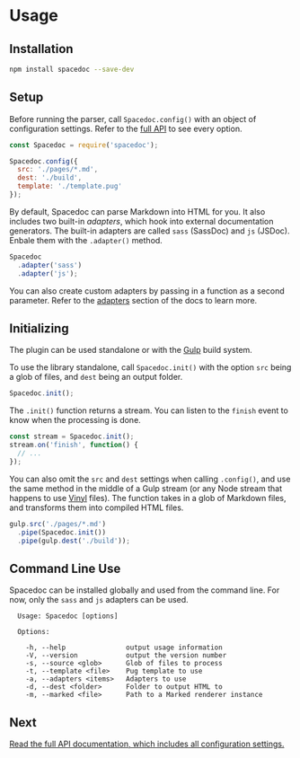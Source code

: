 # Usage

## Installation

```bash
npm install spacedoc --save-dev
```

## Setup

Before running the parser, call `Spacedoc.config()` with an object of configuration settings. Refer to the [full API](api.md) to see every option.

```js
const Spacedoc = require('spacedoc');

Spacedoc.config({
  src: './pages/*.md',
  dest: './build',
  template: './template.pug'
});
```

By default, Spacedoc can parse Markdown into HTML for you. It also includes two built-in *adapters*, which hook into external documentation generators. The built-in adapters are called `sass` (SassDoc) and `js` (JSDoc). Enbale them with the `.adapter()` method.

```js
Spacedoc
  .adapter('sass')
  .adapter('js');
```

You can also create custom adapters by passing in a function as a second parameter. Refer to the [adapters](adapters.md) section of the docs to learn more.

## Initializing

The plugin can be used standalone or with the [Gulp](https://github.com/gulpjs/gulp) build system.

To use the library standalone, call `Spacedoc.init()` with the option `src` being a glob of files, and `dest` being an output folder.

```js
Spacedoc.init();
```

The `.init()` function returns a stream. You can listen to the `finish` event to know when the processing is done.

```js
const stream = Spacedoc.init();
stream.on('finish', function() {
  // ...
});
```

You can also omit the `src` and `dest` settings when calling `.config()`, and use the same method in the middle of a Gulp stream (or any Node stream that happens to use [Vinyl](https://github.com/gulpjs/vinyl) files). The function takes in a glob of Markdown files, and transforms them into compiled HTML files.

```js
gulp.src('./pages/*.md')
  .pipe(Spacedoc.init())
  .pipe(gulp.dest('./build'));
```

## Command Line Use

Spacedoc can be installed globally and used from the command line. For now, only the `sass` and `js` adapters can be used.

```
  Usage: Spacedoc [options]

  Options:

    -h, --help               output usage information
    -V, --version            output the version number
    -s, --source <glob>      Glob of files to process
    -t, --template <file>    Pug template to use
    -a, --adapters <items>   Adapters to use
    -d, --dest <folder>      Folder to output HTML to
    -m, --marked <file>      Path to a Marked renderer instance
```

## Next

[Read the full API documentation, which includes all configuration settings.](api.md)
